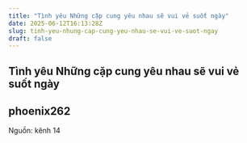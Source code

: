 ```yaml
---
title: "Tình yêu Những cặp cung yêu nhau sẽ vui vẻ suốt ngày"
date: 2025-06-12T16:13:28Z
slug: tinh-yeu-nhung-cap-cung-yeu-nhau-se-vui-ve-suot-ngay
draft: false
---
```


## Tình yêu Những cặp cung yêu nhau sẽ vui vẻ suốt ngày

## phoenix262

Nguồn: kênh 14